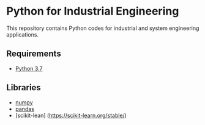 # Python for Industrial Engineering
This repository contains Python codes for industrial and system engineering applications.

## Requirements

* [Python 3.7](https://www.python.org/)

## Libraries

* [numpy](https://numpy.org)
* [pandas](https://pandas.pydata.org/)
* [scikit-lean] (https://scikit-learn.org/stable/)

